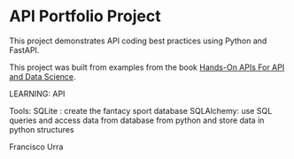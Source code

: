 # API Portfolio Project
This project demonstrates API coding best practices using Python and FastAPI.

This project was built from examples from the book 
 [Hands-On APIs For API and Data Science](https://handsonapibook.com/).


LEARNING:
API

Tools:
SQLite : create the fantacy sport database
SQLAlchemy: use SQL queries and access data from database from python and store data in python structures 

Francisco Urra

